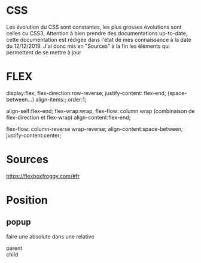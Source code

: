 CSS
===

Les évolution du CSS sont constantes, les plus grosses évolutions sont celles cu CSS3, 
Attention à bien prendre des documentations up-to-date, cette documentation est rédigée dans l'état de mes connaissance à  la date du 12/12/2019.
J'ai donc mis en "Sources" à la fin les éléments qui permettent de se mettre à jour 


FLEX
====
display:flex;
flex-direction:row-reverse;
justify-content: flex-end; (space-between...)
align-items:;
order:1;

align-self:flex-end;
flex-wrap:wrap;
flex-flow: column wrap (combinaison de flex-direction et flex-wrap)
align-content:flex-end;


flex-flow: column-reverse wrap-reverse;
align-content:space-between;
justify-content:center;

Sources
=======
<https://flexboxfroggy.com/#fr>


Position
=========

popup
----

faire une absolute dans une relative
<div style="position:relative">parent<div style="position:absolute"> child